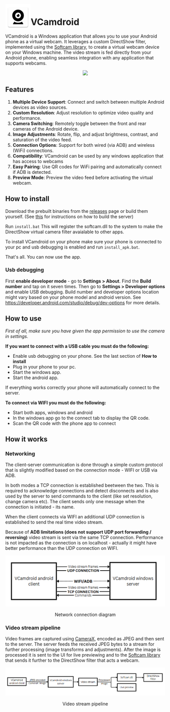 <img align="left" width="80" height="80" src="imgs/icon2.png">

# VCamdroid

VCamdroid is a Windows application that allows you to use your Android phone as a virtual webcam. It leverages a custom DirectShow filter, implemented using the [Softcam library](https://github.com/tshino/softcam), to create a virtual webcam device on your Windows machine. The video stream is fed directly from your Android phone, enabling seamless integration with any application that supports webcams.

<p align="center">
  <img center src="imgs/demo.gif" width=600>
</p>

## Features

1. **Multiple Device Support**: Connect and switch between multiple Android devices as video sources.
2. **Custom Resolution**: Adjust resolution to optimize video quality and performance.
3. **Camera Switching**: Remotely toggle between the front and rear cameras of the Android device.
4. **Image Adjustments**: Rotate, flip, and adjust brightness, contrast, and saturation of the video feed.
5. **Connection Options**: Support for both wired (via ADB) and wireless (WiFi) connections.
6. **Compatibility**: VCamdroid can be used by any windows application that has access to webcams
7. **Easy Pairing**: Use QR codes for WiFi pairing and automatically connect if ADB is detected.
8. **Preview Mode**: Preview the video feed before activating the virtual webcam.

## How to install
Download the prebuilt binaries from the [releases](https://github.com/darusc/VCamdroid/releases) page or build them yourself. (See [this](https://github.com/darusc/VCamdroid/blob/main/windows/README.md) for instructions on how to build the server)

Run ```install.bat``` This will register the softcam.dll to the system to make the DirectShow virtual camera filter avaialable to other apps.

To install VCamdroid on your phone make sure your phone is connected to your pc and usb debugging is enabled and run ```install_apk.bat```.

That's all. You can now use the app.

### Usb debugging

First **enable developer mode** - go to **Settings > About**. Find the **Build number** and tap on it seven times. 
  Then go to **Settings > Developer options** and enable USB debugging.
  Build number and developer options location might vary based on your phone model and android version. See https://developer.android.com/studio/debug/dev-options for more details.

## How to use
_First of all, make sure you have given the app permission to use the camera in settings._

**If you want to connect with a USB cable you must do the following:**
- Enable usb debugging on your phone. See the last section of **How to install**
- Plug in your phone to your pc.
- Start the windows app.
- Start the android app.

If everything works correctly your phone will automatically connect to the server.

**To connect via WIFI you must do the following:**
- Start both apps, windows and android
- In the windows app go to the connect tab to display the QR code.
- Scan the QR code with the phone app to connect


## How it works

### Networking

The client-server communication is done through a simple custom protocol that is slightly modified based on the connection mode - WIFI or USB via ADB.

In both modes a TCP connection is established beetween the two. This is required to acknowledge connections and detect disconnects and is also used by the server to send commands to the client (like set resolution, change camera etc). The client sends only one message when the connection is initiated - its name.

When the client connects via WIFI an additional UDP connection is established to send the real time video stream. 

Because of **ADB limitations (does not support UDP port forwarding / reversing)** video stream is sent via the same TCP connection. Performance is not impacted as the connection is on localhost - actually it might have better performance than the UDP connection on WIFI.

<p align="center"><img src="imgs/network.png"/></p>
<p align="center">Network connection diagram</p>


### Video stream pipeline

Video frames are captured using [CameraX](https://developer.android.com/media/camera/camerax), encoded as JPEG and then sent to the server. The server feeds the received JPEG bytes to a stream for further processing (image transforms and adjustments). After the image is processed it is sent to the UI for live previewing and to the [Softcam library](https://github.com/tshino/softcam) that sends it further to the DirectShow filter that acts a webcam.

<p align="center"><img src="imgs/pipeline.png"/></p>
<p align="center">Video stream pipeline</p>

